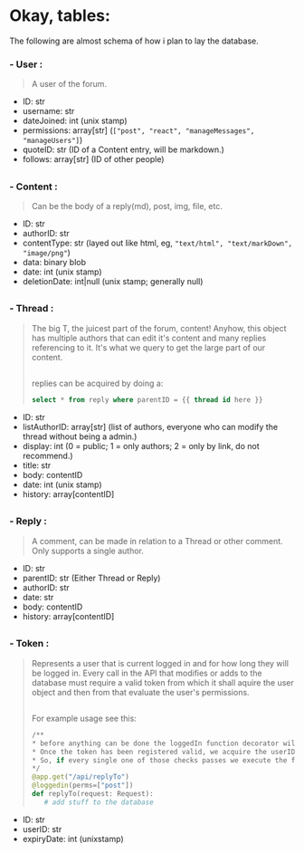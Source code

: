 # Okay, tables:
The following are almost schema of how i plan to lay the database.

### - User :
> A user of the forum.
- ID: str
- username: str
- dateJoined: int (unix stamp)
- permissions: array[str] (`["post", "react", "manageMessages", "manageUsers"]`)
- quoteID: str (ID of a Content entry, will be markdown.)
- follows: array[str] (ID of other people)

##

### - Content :
> Can be the body of a reply(md), post, img, file, etc.
- ID: str
- authorID: str
- contentType: str (layed out like html, eg, `"text/html", "text/markDown", "image/png"`)
- data: binary blob
- date: int (unix stamp)
- deletionDate: int|null (unix stamp; generally null)

##

### - Thread :
>   The big T, the juicest part of the forum, content! Anyhow, this object has multiple authors that can edit it's content and many replies referencing to it. It's what we query to get the large part of our content.
> ##
>
> replies can be acquired by doing a:
> ```sql
> select * from reply where parentID = {{ thread id here }}
> ```

- ID: str
- listAuthorID: array[str] (list of authors, everyone who can modify the thread without being a admin.)
- display: int (0 = public; 1 = only authors; 2 = only by link, do not recommend.)
- title: str
- body: contentID
- date: int (unix stamp)
- history: array[contentID]
  
##

### - Reply :
> A comment, can be made in relation to a Thread or other comment. Only supports a single author.
- ID: str
- parentID: str (Either Thread or Reply)
- authorID: str
- date: str
- body: contentID
- history: array[contentID]

##

### - Token :
> Represents a user that is current logged in and for how long they will be logged in. Every call in the API that modifies or adds to the database must require a valid token from which it shall aquire the user object and then from that evaluate the user's permissions.
>  ##
> For example usage see this:
> ```python
> /**
> * before anything can be done the loggedIn function decorator will first access request.token, see if it exists in the database, if it does, then, we check for a valid expiry date. 
> * Once the token has been registered valid, we acquire the userID and check if in their permissions array, the string "post" is present.
> * So, if every single one of those checks passes we execute the function, else we return a 401 error
> */
> @app.get("/api/replyTo")
> @loggedin(perms=["post"])
> def replyTo(request: Request):
>    # add stuff to the database
> ```
- ID: str
- userID: str
- expiryDate: int (unixstamp)